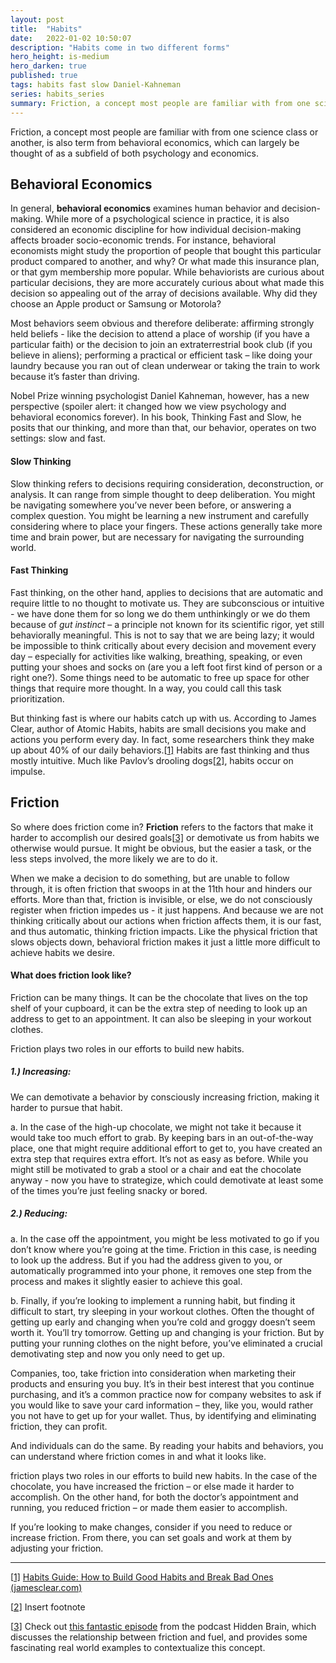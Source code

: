 ```yaml
---
layout: post
title:  "Habits"
date:   2022-01-02 10:50:07
description: "Habits come in two different forms"
hero_height: is-medium
hero_darken: true
published: true
tags: habits fast slow Daniel-Kahneman
series: habits_series
summary: Friction, a concept most people are familiar with from one science class or another, is also term from behavioral economics, which can largely be thought of as a subfield of both psychology and economics.
---
```


Friction, a concept most people are familiar with from one science class or another, is also term from behavioral economics, which can largely be thought of as a subfield of both psychology and economics.

## Behavioral Economics

In general, **behavioral economics** examines human behavior and decision-making. While more of a psychological science in practice, it is also considered an economic discipline for how individual decision-making affects broader socio-economic trends. For instance, behavioral economists might study the proportion of people that bought this particular product compared to another, and why? Or what made this insurance plan, or that gym membership more popular. While behaviorists are curious about particular decisions, they are more accurately curious about what made this decision so appealing out of the array of decisions available. Why did they choose an Apple product or Samsung or Motorola? 

Most behaviors seem obvious and therefore deliberate: affirming strongly held beliefs - like the decision to attend a place of worship (if you have a particular faith) or the decision to join an extraterrestrial book club (if you believe in aliens); performing a practical or efficient task – like doing your laundry because you ran out of clean underwear or taking the train to work because it’s faster than driving. 

Nobel Prize winning psychologist Daniel Kahneman, however, has a new perspective (spoiler alert: it changed how we view psychology and behavioral economics forever). In his book, Thinking Fast and Slow, he posits that our thinking, and more than that, our behavior, operates on two settings: slow and fast. 

#### Slow Thinking 

Slow thinking refers to decisions requiring consideration, deconstruction, or analysis. It can range from simple thought to deep deliberation. You might be navigating somewhere you’ve never been before, or answering a complex question. You might be learning a new instrument and carefully considering where to place your fingers. These actions generally take more time and brain power, but are necessary for navigating the surrounding world.

#### Fast Thinking

Fast thinking, on the other hand, applies to decisions that are automatic and require little to no thought to motivate us. They are subconscious or intuitive - we have done them for so long we do them unthinkingly or we do them because of *gut instinct* – a principle not known for its scientific rigor, yet still behaviorally meaningful. This is not to say that we are being lazy; it would be impossible to think critically about every decision and movement every day – especially for activities like walking, breathing, speaking, or even putting your shoes and socks on (are you a left foot first kind of person or a right one?). Some things need to be automatic to free up space for other things that require more thought. In a way, you could call this task prioritization. 

But thinking fast is where our habits catch up with us. According to James Clear, author of Atomic Habits, habits are small decisions you make and actions you perform every day. In fact, some researchers think they make up about 40% of our daily behaviors.[[1\]](#_ftn1) Habits are fast thinking and thus mostly intuitive. Much like Pavlov’s drooling dogs[[2\]](#_ftn2), habits occur on impulse. 

## Friction

So where does friction come in? **Friction** refers to the factors that make it harder to accomplish our desired goals[[3\]](#_ftn3) or demotivate us from habits we otherwise would pursue. It might be obvious, but the easier a task, or the less steps involved, the more likely we are to do it.

When we make a decision to do something, but are unable to follow through, it is often friction that swoops in at the 11th hour and hinders our efforts. More than that, friction is invisible, or else, we do not consciously register when friction impedes us - it just happens. And because we are not thinking critically about our actions when friction affects them, it is our fast, and thus automatic, thinking friction impacts. Like the physical friction that slows objects down, behavioral friction makes it just a little more difficult to achieve habits we desire.

#### What does friction look like?

Friction can be many things. It can be the chocolate that lives on the top shelf of your cupboard, it can be the extra step of needing to look up an address to get to an appointment. It can also be sleeping in your workout clothes.

Friction plays two roles in our efforts to build new habits.

##### 1.)  Increasing: 

We can demotivate a behavior by consciously increasing friction, making it harder to pursue that habit.

a.   In the case of the high-up chocolate, we might not take it because it would take too much effort to grab. By keeping bars in an out-of-the-way place, one that might require additional effort to get to, you have created an extra step that requires extra effort. It’s not as easy as before. While you might still be motivated to grab a stool or a chair and eat the chocolate anyway - now you have to strategize, which could demotivate at least some of the times you’re just feeling snacky or bored. 

##### 2.)  Reducing:

a.    In the case off the appointment, you might be less motivated to go if you don’t know where you’re going at the time. Friction in this case, is needing to look up the address. But if you had the address given to you, or automatically programmed into your phone, it removes one step from the process and makes it slightly easier to achieve this goal.

b.   Finally, if you’re looking to implement a running habit, but finding it difficult to start, try sleeping in your workout clothes. Often the thought of getting up early and changing when you’re cold and groggy doesn’t seem worth it. You’ll try tomorrow. Getting up and changing is your friction. But by putting your running clothes on the night before, you’ve eliminated a crucial demotivating step and now you only need to get up.

Companies, too, take friction into consideration when marketing their products and ensuring you buy. It’s in their best interest that you continue purchasing, and it’s a common practice now for company websites to ask if you would like to save your card information – they, like you, would rather you not have to get up for your wallet. Thus, by identifying and eliminating friction, they can profit.

And individuals can do the same. By reading your habits and behaviors, you can understand where friction comes in and what it looks like. 

friction plays two roles in our efforts to build new habits. In the case of the chocolate, you have increased the friction – or else made it harder to accomplish. On the other hand, for both the doctor’s appointment and running, you reduced friction – or made them easier to accomplish.

If you’re looking to make changes, consider if you need to reduce or increase friction. From there, you can set goals and work at them by adjusting your friction. 



------

[[1\]](#_ftnref1) [Habits Guide: How to Build Good Habits and Break Bad Ones (jamesclear.com)](https://jamesclear.com/habits)

[[2\]](#_ftnref2) Insert footnote

[[3\]](#_ftnref3) Check out [this fantastic episode](https://hiddenbrain.org/podcast/work-2-0-the-obstacles-you-dont-see/) from the podcast Hidden Brain, which discusses the relationship between friction and fuel, and provides some fascinating real world examples to contextualize this concept.